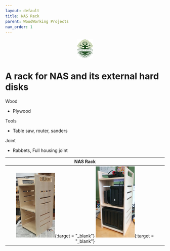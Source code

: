 ```yaml
---
layout: default
title: NAS Rack
parent: WoodWorking Projects
nav_order: 1
---
```

<center>
<img src="../media/Lignarius.png" width="10%" height="10%" align="middle"/>
</center>

# A rack for NAS and its external hard disks

Wood
* Plywood

Tools
* Table saw, router, sanders

Joint
* Rabbets, Full housing joint

|                                                                                                                                           NAS Rack                                                                                                                                            |
|:---------------------------------------------------------------------------------------------------------------------------------------------------------------------------------------------------------------------------------------------------------------------------------------------:|
| [<img alt="image" height="25%" src="/media/NAS Rack_1.jpg" width="25%"/>](https://garlatti.github.io/media/NAS%20Rack_1.jpg){:target = "_blank"} [<img alt="image" height="25%" src="/media/NAS Rack.jpg" width="25%"/>](https://garlatti.github.io/media/NAS%20Rack.jpg){:target = "_blank"} | 

